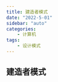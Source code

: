 ```yaml
---
title: 建造者模式
date: "2022-5-01"
sidebar: "auto"
categories:
    - 计算机
tags:
    - 设计模式
---
```


## 建造者模式